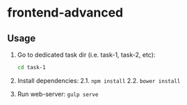 # frontend-advanced

## Usage

1. Go to dedicated task dir (i.e. task-1, task-2, etc):

    ```bash
    cd task-1
    ```

2. Install dependencies:
    2.1. ```npm install```
    2.2. ```bower install```
3. Run web-server: ```gulp serve```
